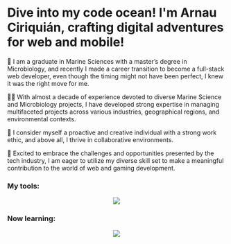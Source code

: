 <h1 align="left">Dive into my code ocean! I'm Arnau Ciriquián, crafting digital adventures for web and mobile!</h1>

🦈 I am a graduate in Marine Sciences with a master’s degree in Microbiology, and recently I made a career transition to become a full-stack web developer, even though the timing might not have been perfect, I knew it was the right move for me.

🏴‍☠️ With almost a decade of experience devoted to diverse Marine Science and Microbiology projects, I have developed strong expertise in managing multifaceted projects across various industries, geographical regions, and environmental contexts.

🤙 I consider myself a proactive and creative individual with a strong work ethic, and above all, I thrive in collaborative environments.

🤩 Excited to embrace the challenges and opportunities presented by the tech industry, I am eager to utilize my diverse skill set to make a meaningful contribution to the world of web and gaming development.



<h3 align="left">My tools:</h3>
<p align="center">    <img src="https://skillicons.dev/icons?i=js,ts,react,html,css,tailwind,mongodb,nodejs,threejs,figma,git,github,vscode,vite,py" />

<h3 align="left">Now learning:</h3>
<p align="center">    <img src="https://skillicons.dev/icons?i=cs,unity,visualstudio,docker" />
